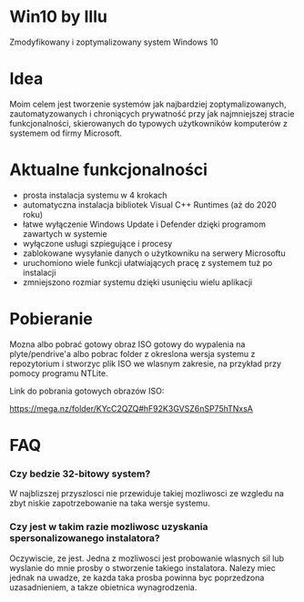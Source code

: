 # Win10 by Illu
Zmodyfikowany i zoptymalizowany system Windows 10

# Idea
Moim celem jest tworzenie systemów jak najbardziej zoptymalizowanych, zautomatyzowanych i chroniących prywatność przy jak najmniejszej stracie funkcjonalności, skierowanych do typowych użytkowników komputerów z systemem od firmy Microsoft. 

# Aktualne funkcjonalności
- prosta instalacja systemu w 4 krokach
- automatyczna instalacja bibliotek Visual C++ Runtimes (aż do 2020 roku)
- łatwe wyłączenie Windows Update i Defender dzięki programom zawartych w systemie
- wyłączone usługi szpiegujące i procesy
- zablokowane wysyłanie danych o użytkowniku na serwery Microsoftu
- uruchomiono wiele funkcji ułatwiających pracę z systemem tuż po instalacji
- zmniejszono rozmiar systemu dzięki usunięciu wielu aplikacji

# Pobieranie
Mozna albo pobrać gotowy obraz ISO gotowy do wypalenia na plyte/pendrive'a albo pobrac folder z okreslona wersja systemu z repozytorium i stworzyc plik ISO we wlasnym zakresie, na przykład przy pomocy programu NTLite.

Link do pobrania gotowych obrazów ISO:

https://mega.nz/folder/KYcC2QZQ#hF92K3GVSZ6nSP75hTNxsA

# FAQ
### Czy bedzie 32-bitowy system? 
W najblizszej przyszlosci nie przewiduje takiej mozliwosci ze wzgledu na zbyt niskie zapotrzebowanie na taka wersje systemu.
### Czy jest w takim razie mozliwosc uzyskania spersonalizowanego instalatora? 
Oczywiscie, ze jest. Jedna z mozliwosci jest probowanie wlasnych sil lub wyslanie do mnie prosby o stworzenie takiego instalatora. Nalezy miec jednak na uwadze, ze kazda taka prosba powinna byc poprzedzona uzasadnieniem, a takze obietnica wynagrodzenia. 
